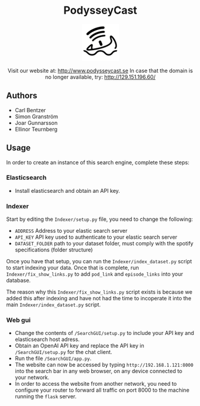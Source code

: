 <div style="text-align: center;">

# PodysseyCast

<img src="SearchGUI/static/images/icon.png" alt="PodysseyCast Logo" width="100" height="100">

Visit our website at: http://www.podysseycast.se
In case that the domain is no longer available, try: http://129.151.196.60/

</div>


## Authors
- Carl Bentzer
- Simon Granström
- Joar Gunnarsson
- Ellinor Teurnberg

## Usage
In order to create an instance of this search engine, complete these steps:

### Elasticsearch
- Install elasticsearch and obtain an API key.

### Indexer
Start by editing the ``Indexer/setup.py`` file, you need to change the following:
* ``ADDRESS`` Address to your elastic search server
* ``API_KEY`` API key used to authenticate to your elastic search server
* ``DATASET_FOLDER`` path to your dataset folder, must comply with the spotify specifications (folder structure)
  
Once you have that setup, you can run the ``Indexer/index_dataset.py`` script to start indexing your data.
Once that is complete, run ``Indexer/fix_show_links.py`` to add ``pod_link`` and ``episode_links`` into your database.

The reason why this ``Indexer/fix_show_links.py`` script exists is because we added this after indexing and have not had the time to incoperate it into the main ``Indexer/index_dataset.py`` script.


### Web gui
- Change the contents of ``/SearchGUI/setup.py`` to include your API key and elasticsearch host adress.
- Obtain an OpenAI API key and replace the API key in ``/SearchGUI/setup.py`` for the chat client.
- Run the file ``/SearchGUI/app.py``. 
- The website can now be accessed by typing ``http://192.168.1.121:8000`` into the search bar in any web browser, on any device connected to your network.
- In order to access the website from another network, you need to configure your router to forward all traffic on port 8000 to the machine running the ``flask`` server.
